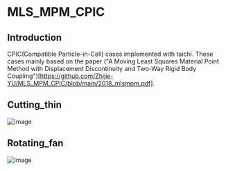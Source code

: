 # MLS_MPM_CPIC
## Introduction
CPIC(Compatible Particle-in-Cell) cases implemented with taichi.
These cases mainly based on the paper ("A Moving Least Squares Material Point Method with Displacement
Discontinuity and Two-Way Rigid Body Coupling")[https://github.com/Zhijie-YU/MLS_MPM_CPIC/blob/main/2018_mlsmpm.pdf].

## Cutting_thin
![image](https://github.com/Zhijie-YU/MLS_MPM_CPIC/blob/main/figures/cut.gif)

## Rotating_fan
![image](https://github.com/Zhijie-YU/MLS_MPM_CPIC/blob/main/figures/fan.gif)

